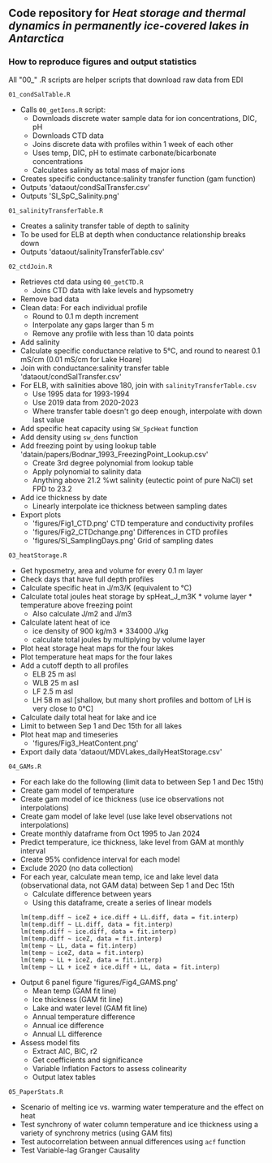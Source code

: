 ## Code repository for *Heat storage and thermal dynamics in permanently ice-covered lakes in Antarctica*

### How to reproduce figures and output statistics

All "00\_" .R scripts are helper scripts that download raw data from EDI

`01_condSalTable.R`

-   Calls `00_getIons.R` script:
    -   Downloads discrete water sample data for ion concentrations, DIC, pH
    -   Downloads CTD data
    -   Joins discrete data with profiles within 1 week of each other
    -   Uses temp, DIC, pH to estimate carbonate/bicarbonate concentrations
    -   Calculates salinity as total mass of major ions
-   Creates specific conductance:salinity transfer function (gam function)
-   Outputs 'dataout/condSalTransfer.csv'
-   Outputs 'SI_SpC_Salinity.png'

`01_salinityTransferTable.R`

-   Creates a salinity transfer table of depth to salinity
-   To be used for ELB at depth when conductance relationship breaks down
-   Outputs 'dataout/salinityTransferTable.csv'

`02_ctdJoin.R`

-   Retrieves ctd data using `00_getCTD.R`
    -   Joins CTD data with lake levels and hypsometry
-   Remove bad data
-   Clean data: For each individual profile
    -   Round to 0.1 m depth increment
    -   Interpolate any gaps larger than 5 m
    -   Remove any profile with less than 10 data points
-   Add salinity
-   Calculate specific conductance relative to 5°C, and round to nearest 0.1 mS/cm (0.01 mS/cm for Lake Hoare)
-   Join with conductance:salinity transfer table 'dataout/condSalTransfer.csv'
-   For ELB, with salinities above 180, join with `salinityTransferTable.csv`
    -   Use 1995 data for 1993-1994
    -   Use 2019 data from 2020-2023
    -   Where transfer table doesn't go deep enough, interpolate with down last value
-   Add specific heat capacity using `SW_SpcHeat` function
-   Add density using `sw_dens` function
-   Add freezing point by using lookup table 'datain/papers/Bodnar_1993_FreezingPoint_Lookup.csv'
    -   Create 3rd degree polynomial from lookup table
    -   Apply polynomial to salinity data
    -   Anything above 21.2 %wt salinity (eutectic point of pure NaCl) set FPD to 23.2
-   Add ice thickness by date
    -   Linearly interpolate ice thickness between sampling dates
-   Export plots
    -   'figures/Fig1_CTD.png' CTD temperature and conductivity profiles
    -   'figures/Fig2_CTDchange.png' Differences in CTD profiles
    -   'figures/SI_SamplingDays.png' Grid of sampling dates

`03_heatStorage.R`

-   Get hyposmetry, area and volume for every 0.1 m layer
-   Check days that have full depth profiles
-   Calculate specific heat in J/m3/K (equivalent to °C)
-   Calculate total joules heat storage by spHeat_J_m3K \* volume layer \* temperature above freezing point
    -   Also calculate J/m2 and J/m3
-   Calculate latent heat of ice
    -   ice density of 900 kg/m3 \* 334000 J/kg
    -   calculate total joules by multiplying by volume layer
-   Plot heat storage heat maps for the four lakes
-   Plot temperature heat maps for the four lakes
-   Add a cutoff depth to all profiles
    -   ELB 25 m asl
    -   WLB 25 m asl
    -   LF 2.5 m asl
    -   LH 58 m asl [shallow, but many short profiles and bottom of LH is very close to 0°C]
-   Calculate daily total heat for lake and ice
-   Limit to between Sep 1 and Dec 15th for all lakes
-   Plot heat map and timeseries
    -   'figures/Fig3_HeatContent.png'
-   Export daily data 'dataout/MDVLakes_dailyHeatStorage.csv'

`04_GAMs.R`

-   For each lake do the following (limit data to between Sep 1 and Dec 15th)
-   Create gam model of temperature
-   Create gam model of ice thickness (use ice observations not interpolations)
-   Create gam model of lake level (use lake level observations not interpolations)
-   Create monthly dataframe from Oct 1995 to Jan 2024
-   Predict temperature, ice thickness, lake level from GAM at monthly interval
-   Create 95% confidence interval for each model
-   Exclude 2020 (no data collection)
-   For each year, calculate mean temp, ice and lake level data (observational data, not GAM data) between Sep 1 and Dec 15th
    -   Calculate difference between years
    -   Using this dataframe, create a series of linear models
    ```         
    lm(temp.diff ~ iceZ + ice.diff + LL.diff, data = fit.interp)
    lm(temp.diff ~ LL.diff, data = fit.interp)
    lm(temp.diff ~ ice.diff, data = fit.interp)
    lm(temp.diff ~ iceZ, data = fit.interp)
    lm(temp ~ LL, data = fit.interp)
    lm(temp ~ iceZ, data = fit.interp)
    lm(temp ~ LL + iceZ, data = fit.interp)
    lm(temp ~ LL + iceZ + ice.diff + LL, data = fit.interp)
    ```
-   Output 6 panel figure 'figures/Fig4_GAMS.png'
    -   Mean temp (GAM fit line)
    -   Ice thickness (GAM fit line)
    -   Lake and water level (GAM fit line)
    -   Annual temperature difference
    -   Annual ice difference
    -   Annual LL difference
-   Assess model fits
    -   Extract AIC, BIC, r2
    -   Get coefficients and significance
    -   Variable Inflation Factors to assess colinearity
    -   Output latex tables

`05_PaperStats.R`

-   Scenario of melting ice vs. warming water temperature and the effect on heat
-   Test synchrony of water column temperature and ice thickness using a variety of synchrony metrics (using GAM fits)
-   Test autocorrelation between annual differences using `acf` function
-   Test Variable-lag Granger Causality
